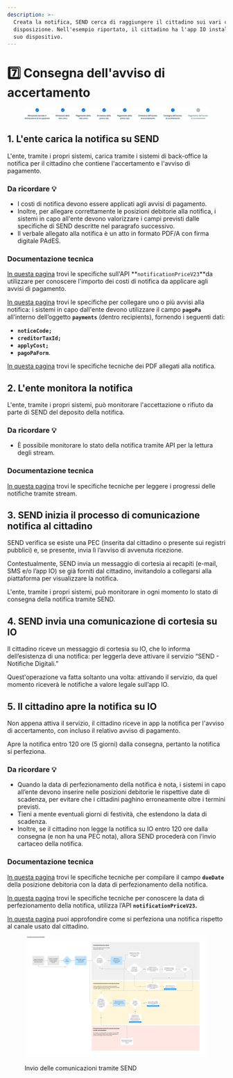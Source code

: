 ```yaml
---
description: >-
  Creata la notifica, SEND cerca di raggiungere il cittadino sui vari canali a
  disposizione. Nell'esempio riportato, il cittadino ha l'app IO installata sul
  suo dispositivo.
---
```


# 7️⃣ Consegna dell'avviso di accertamento

<figure><img src=".gitbook/assets/Stepper_07.png" alt=""><figcaption></figcaption></figure>

## 1. L'ente carica la notifica su SEND

L'ente, tramite i propri sistemi, carica tramite i sistemi di back-office la notifica per il cittadino che contiene l'accertamento e l'avviso di pagamento.&#x20;

### Da ricordare 💡&#x20;

* I costi di notifica devono essere applicati agli avvisi di pagamento.
* Inoltre, per allegare correttamente le posizioni debitorie alla notifica, i sistemi in capo all'ente devono valorizzare i campi previsti dalle specifiche di SEND descritte nel paragrafo successivo.
* Il verbale allegato alla notifica è un atto in formato PDF/A con firma digitale PAdES.&#x20;

### Documentazione tecnica&#x20;

[In questa pagina](https://developer.pagopa.it/send/api#/send/api/operations/retrieveNotificationPriceV23) trovi le specifiche sull'API **`notificationPriceV23`**da utilizzare per conoscere l'importo dei costi di notifica da applicare agli avvisi di pagamento.&#x20;

[In questa pagina](https://developer.pagopa.it/send/api#/send/api/operations/sendNewNotificationV23) trovi le specifiche per collegare uno o più avvisi alla notifica: i sistemi in capo dall'ente devono utilizzare il campo **`pagoPa`** all’interno dell’oggetto **`payments`** (dentro recipients), fornendo i seguenti dati:&#x20;

* **`noticeCode;`**&#x20;
* **`creditorTaxId;`**&#x20;
* **`applyCost;`**&#x20;
* **`pagoPaForm`**.

[In questa pagina](https://docs.pagopa.it/manuale-operativo/piattaforma-notifiche-digitali-manuale-operativo/il-processo-di-notificazione/specifiche-tecniche-dei-pdf-allegati-alla-notifica) trovi le specifiche tecniche dei PDF allegati alla notifica.

## 2. L'ente monitora la notifica

L'ente, tramite i propri sistemi, può monitorare l'accettazione o rifiuto da parte di SEND del deposito della notifica.

### Da ricordare 💡&#x20;

* È possibile monitorare lo stato della notifica tramite API per la lettura degli stream.

### Documentazione tecnica&#x20;

[In questa pagina](https://developer.pagopa.it/send/api#/send/api/operations/consumeEventStream) trovi le specifiche tecniche per leggere i progressi delle notifiche tramite stream.

## 3. SEND inizia il processo di comunicazione notifica al cittadino

SEND verifica se esiste una PEC (inserita dal cittadino o presente sui registri pubblici) e, se presente, invia lì l’avviso di avvenuta ricezione.

Contestualmente, SEND invia un messaggio di cortesia ai recapiti (e-mail, SMS e/o l’app IO) se già forniti dal cittadino, invitandolo a collegarsi alla piattaforma per visualizzare la notifica.

L'ente, tramite i propri sistemi, può monitorare in ogni momento lo stato di consegna della notifica tramite SEND.

## 4. SEND invia una comunicazione di cortesia su IO&#x20;

Il cittadino riceve un messaggio di cortesia su IO, che lo informa dell’esistenza di una notifica: per leggerla deve attivare il servizio “SEND - Notifiche Digitali.”

Quest'operazione va fatta soltanto una volta: attivando il servizio, da quel momento riceverà le notifiche a valore legale sull’app IO.

## 5. Il cittadino apre la notifica su IO

Non appena attiva il servizio, il cittadino riceve in app la notifica per l'avviso di accertamento, con incluso il relativo avviso di pagamento.

Apre la notifica entro 120 ore (5 giorni) dalla consegna, pertanto la notifica si perfeziona.

### Da ricordare 💡&#x20;

* Quando la data di perfezionamento della notifica è nota, i sistemi in capo all’ente devono inserire nelle posizioni debitorie le rispettive date di scadenza, per evitare che i cittadini paghino erroneamente oltre i termini previsti.
* Tieni a mente eventuali giorni di festività, che estendono la data di scadenza.
* Inoltre, se il cittadino non legge la notifica su IO entro 120 ore dalla consegna (e non ha una PEC nota), allora SEND procederà con l’invio cartaceo della notifica.

### Documentazione tecnica&#x20;

[In questa pagina](https://docs.pagopa.it/sanp/appendici/primitive#pagetpayment-1) trovi le specifiche tecniche per compilare il campo **`dueDate`** della posizione debitoria con la data di perfezionamento della notifica.

[In questa pagina](https://developer.pagopa.it/send/api#/send/api/operations/retrieveNotificationPriceV23) trovi le specifiche tecniche per conoscere la data di perfezionamento della notifica, utilizza l’API **`notificationPriceV23`.**&#x20;

[In questa pagina](https://notifichedigitali.pagopa.it/perfezionamento) puoi approfondire come si perfeziona una notifica rispetto al canale usato dal cittadino.

<figure><img src=".gitbook/assets/image (9).png" alt="Un diagramma che rappresenta il flusso di consegna notifica tramite SEND"><figcaption><p>Invio delle comunicazioni tramite SEND</p></figcaption></figure>
